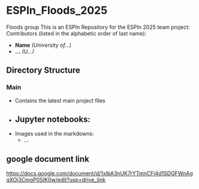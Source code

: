 # ESPIn_Floods_2025
Floods group
This is an ESPIn Repository for the ESPIn 2025 team project:
Contributors (listed in the alphabetic order of last name): 
- **Name**          *(University of...)*
- **...**          *(U...)*

## Directory Structure
### Main
- Contains the latest main project files
- Jupyter notebooks: 
  - 
- Images used in the markdowns: 
  - ...

## google document link
https://docs.google.com/document/d/1xIbA3nUK7rYTmnCFi4d1SDGFWnAgqXOj3CmoP0SIK0w/edit?usp=drive_link 
